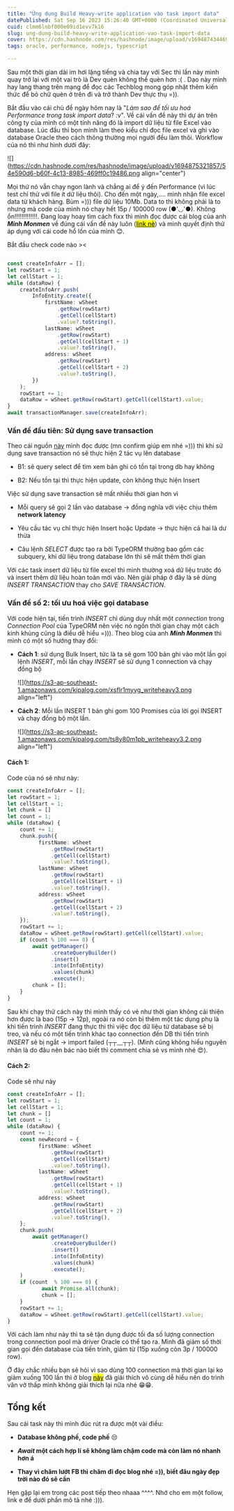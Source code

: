 ```yaml
---
title: "Ứng dụng Build Heavy-write application vào task import data"
datePublished: Sat Sep 16 2023 15:26:40 GMT+0000 (Coordinated Universal Time)
cuid: clmm6lnbf000e09id1evv7k16
slug: ung-dung-build-heavy-write-application-vao-task-import-data
cover: https://cdn.hashnode.com/res/hashnode/image/upload/v1694874344690/a57f0a33-05bc-49dc-9898-bfe985996848.jpeg
tags: oracle, performance, nodejs, typescript

---
```


Sau một thời gian dài im hơi lặng tiếng và chia tay với Sec thì lần này mình quay trở lại với một vai trò là Dev quèn không thể quèn hơn :( . Dạo này mình hay lang thang trên mạng để đọc các Techblog mong góp nhặt thêm kiến thức để bỏ chữ quèn ở trên đi và trở thành Dev thực thụ =)).

Bắt đầu vào cái chủ đề ngày hôm nay là "*Làm sao để tối ưu hoá Performance trong task import data*? :v". Về cái vấn đề này thì dự án trên công ty của mình có một tính năng đó là import dữ liệu từ file Excel vào database. Lúc đầu thì bọn mình làm theo kiểu chỉ đọc file excel và ghi vào database Oracle theo cách thông thường mọi người đều làm thôi. Workflow của nó thì như hình dưới đây:

![](https://cdn.hashnode.com/res/hashnode/image/upload/v1694875321857/54e590d6-b60f-4c13-8985-469ff0c19486.png align="center")

Mọi thứ nó vẫn chạy ngon lành và chẳng ai để ý đến Performance (vì lúc test chỉ thử với file ít dữ liệu thôi). Cho đến một ngày,.... mình nhận file excel data từ khách hàng. Bùm =))) file dữ liệu 10Mb. Data to thì không phải là to nhưng mà code của mình nó chạy hết 15p / 100000 row (●'◡'●). Không ổn!!!!!!!!!!!!!. Đang loay hoay tìm cách fixx thì mình đọc được cái blog của anh ***Minh Monmen*** về đúng cái vấn đề này luôn ([<mark>link nè</mark>](https://viblo.asia/s/chuyen-anh-tho-xay-va-write-heavy-application-24lJDz46KPM)) và mình quyết định thử áp dụng với cái code hổ lốn của mình 😊.

Bắt đầu check code nào &gt;&lt;

```typescript

const createInfoArr = [];
let rowStart = 1;
let cellStart = 1;
while (dataRow) {
    createInfoArr.push(
        InfoEntity.create({
            firstName: wSheet
                .getRow(rowStart)
                .getCell(cellStart)
                .value?.toString(),
            lastName: wSheet
                .getRow(rowStart)
                .getCell(cellStart + 1)
                .value?.toString(),
            address: wSheet
                .getRow(rowStart)
                .getCell(cellStart + 2)
                .value?.toString(),
        })
    );
    rowStart += 1;
    dataRow = wSheet.getRow(rowStart).getCell(cellStart).value;
}
await transactionManager.save(createInfoArr);
```

### Vấn đề đầu tiên: **Sử dụng save transaction**

Theo cái nguồn [này](https://dev.to/rishit/optimizing-typeorm-tips-from-experience-part-1-dont-use-save-4ke9) mình đọc được (mn confirm giúp em nhé =))) thì khi sử dụng save transaction nó sẽ thực hiện 2 tác vụ lên database

* B1: sẽ query select để tìm xem bản ghi có tồn tại trong db hay không
    
* B2: Nếu tồn tại thì thực hiện update, còn không thực hiện Insert
    

Việc sử dụng save transaction sẽ mất nhiều thời gian hơn vì

* Mỗi query sẽ gọi 2 lần vào database → đồng nghĩa với việc chịu thêm **network latency**
    
* Yêu cầu tác vụ chỉ thực hiện Insert hoặc Update → thực hiện cả hai là dư thừa
    
* Câu lệnh *SELECT* được tạo ra bởi TypeORM thường bao gồm các subquery, khi dữ liệu trong database lớn thì sẽ mất thêm thời gian
    

Với các task insert dữ liệu từ file excel thì mình thường xoá dữ liệu trước đó và insert thêm dữ liệu hoàn toàn mới vào. Nên giải pháp ở đây là sẽ dùng *INSERT TRANSACTION* thay cho *SAVE TRANSACTION*.

### Vấn đề số 2: tối ưu hoá việc gọi database

Với code hiện tại, tiến trình *INSERT* chỉ dùng duy nhất một *connection* trong *Connection Pool* của TypeORM nên việc nó ngốn thời gian chạy một cách kinh khủng cũng là điều dễ hiểu =))). Theo blog của anh ***Minh Monmen*** thì mình có một số hướng thay đổi:

* **Cách 1**: sử dụng Bulk Insert, tức là ta sẽ gom 100 bản ghi vào một lần gọi lệnh *INSERT*, mỗi lần chạy *INSERT* sẽ sử dụng 1 connection và chạy đồng bộ
    
    ![](https://s3-ap-southeast-1.amazonaws.com/kipalog.com/xsflr1myyg_writeheavy3.png align="left")
    
* **Cách 2**: Mỗi lần INSERT 1 bản ghi gom 100 Promises của lời gọi INSERT và chạy đồng bộ một lần.
    
    ![](https://s3-ap-southeast-1.amazonaws.com/kipalog.com/ts8y80m1pb_writeheavy3.2.png align="left")
    

#### Cách 1:

Code của nó sẽ như này:

```typescript
const createInfoArr = [];
let rowStart = 1;
let cellStart = 1;
let chunk = []
let count = 1;
while (dataRow) {
    count += 1;
    chunk.push({
          firstName: wSheet
              .getRow(rowStart)
              .getCell(cellStart)
              .value?.toString(),
          lastName: wSheet
              .getRow(rowStart)
              .getCell(cellStart + 1)
              .value?.toString(),
          address: wSheet
              .getRow(rowStart)
              .getCell(cellStart + 2)
              .value?.toString(),
    });
    rowStart += 1;
    dataRow = wSheet.getRow(rowStart).getCell(cellStart).value;
    if (count % 100 === 0) {
        await getManager()
              .createQueryBuilder()
              .insert()
              .into(InfoEntity)
              .values(chunk)
              .execute();
        chunk = [];
    }
}
```

Sau khi chạy thử cách này thì mình thấy có vẻ như thời gian không cải thiện hơn được là bao (15p → 12p), ngoài ra nó còn bị thêm một tác dụng phụ là khi tiến trình *INSERT* đang thực thi thì việc đọc dữ liệu từ database sẽ bị treo, và nếu có một tiến trình khác tạo connection đến DB thì tiến trình *INSERT* sẽ bị ngắt → import failed (┬┬﹏┬┬). (Mình cũng không hiểu nguyên nhân là do đâu nên bác nào biết thì comment chia sẻ vs mình nhé 😍).

#### Cách 2:

Code sẽ như này

```typescript
const createInfoArr = [];
let rowStart = 1;
let cellStart = 1;
let chunk = []
let count = 1;
while (dataRow) {
    count += 1;
    const newRecord = {
          firstName: wSheet
              .getRow(rowStart)
              .getCell(cellStart)
              .value?.toString(),
          lastName: wSheet
              .getRow(rowStart)
              .getCell(cellStart + 1)
              .value?.toString(),
          address: wSheet
              .getRow(rowStart)
              .getCell(cellStart + 2)
              .value?.toString(),
    };
    chunk.push(
        await getManager()
              .createQueryBuilder()
              .insert()
              .into(InfoEntity)
              .values(chunk)
              .execute();
    )
    if (count  % 100 === 0) {
           await Promise.all(chunk);
           chunk = [];
    }
    rowStart += 1;
    dataRow = wSheet.getRow(rowStart).getCell(cellStart).value;
}
```

Với cách làm như này thì ta sẽ tận dụng được tối đa số lượng connection trong connection pool mà driver Oracle có thể tạo ra. Mình đã giảm số thời gian gọi đến database của tiến trình, giảm từ (15p xuống còn 3p / 100000 row).

Ở đây chắc nhiều bạn sẽ hỏi vì sao dùng 100 connection mà thời gian lại ko giảm xuống 100 lần thì ở blog [<mark>này</mark>](https://viblo.asia/p/chuyen-anh-tho-xay-p1-build-a-write-heavy-application-V3m5WQrEZO7) đã giải thích vô cùng dễ hiểu nên do trình văn vở thấp mình không giải thích lại nữa nhé 😁😁.

## Tổng kết

Sau cái task này thì mình đúc rút ra được một vài điều:

* **Database không phế, code phế** 😒
    
* ***Await* một cách hợp lí sẽ không làm chậm code mà còn làm nó nhanh hơn á**
    
* **Thay vì chăm lướt FB thì chăm đi đọc blog nhé =)), biết đâu ngày đẹp trời nào đó sẽ cần**
    

Hẹn gặp lại em trong các post tiếp theo nhaaa ^^^^. Nhớ cho em một follow, link e để dưới phần mô tả nhé :))).